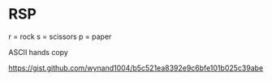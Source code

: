 # RSP
r = rock
s = scissors
p = paper
<p>ASCII hands copy<p>
<a href="#RPS_ASCII_Art.py">https://gist.github.com/wynand1004/b5c521ea8392e9c6bfe101b025c39abe</a>
